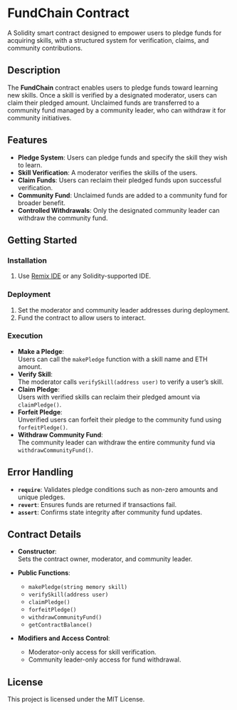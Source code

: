 # FundChain Contract  

A Solidity smart contract designed to empower users to pledge funds for acquiring skills, with a structured system for verification, claims, and community contributions.  

## Description  

The **FundChain** contract enables users to pledge funds toward learning new skills. Once a skill is verified by a designated moderator, users can claim their pledged amount. Unclaimed funds are transferred to a community fund managed by a community leader, who can withdraw it for community initiatives.  

## Features  

- **Pledge System**: Users can pledge funds and specify the skill they wish to learn.  
- **Skill Verification**: A moderator verifies the skills of the users.  
- **Claim Funds**: Users can reclaim their pledged funds upon successful verification.  
- **Community Fund**: Unclaimed funds are added to a community fund for broader benefit.  
- **Controlled Withdrawals**: Only the designated community leader can withdraw the community fund.  

## Getting Started  

### Installation  

1. Use [Remix IDE](https://remix.ethereum.org/) or any Solidity-supported IDE.

### Deployment  

1. Set the moderator and community leader addresses during deployment.  
2. Fund the contract to allow users to interact.  

### Execution  

- **Make a Pledge**:  
  Users can call the `makePledge` function with a skill name and ETH amount.  
- **Verify Skill**:  
  The moderator calls `verifySkill(address user)` to verify a user’s skill.  
- **Claim Pledge**:  
  Users with verified skills can reclaim their pledged amount via `claimPledge()`.  
- **Forfeit Pledge**:  
  Unverified users can forfeit their pledge to the community fund using `forfeitPledge()`.  
- **Withdraw Community Fund**:  
  The community leader can withdraw the entire community fund via `withdrawCommunityFund()`.  

## Error Handling  

- **`require`**: Validates pledge conditions such as non-zero amounts and unique pledges.  
- **`revert`**: Ensures funds are returned if transactions fail.  
- **`assert`**: Confirms state integrity after community fund updates.  

## Contract Details  

- **Constructor**:  
  Sets the contract owner, moderator, and community leader.  

- **Public Functions**:  
  - `makePledge(string memory skill)`  
  - `verifySkill(address user)`  
  - `claimPledge()`  
  - `forfeitPledge()`  
  - `withdrawCommunityFund()`  
  - `getContractBalance()`  

- **Modifiers and Access Control**:  
  - Moderator-only access for skill verification.  
  - Community leader-only access for fund withdrawal.  

## License  

This project is licensed under the MIT License.  